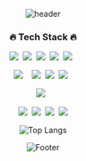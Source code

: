 <div align='center'>
  
![header](https://capsule-render.vercel.app/api?type=Waving&color=auto&height=200&section=header)



<h3>🔥 Tech Stack 🔥</h3>
<p><img src="https://img.shields.io/badge/HTML5-E34F26?style=flat&logo=HTML5&logoColor=white"/>&nbsp;&nbsp;<img src="https://img.shields.io/badge/CSS3-1572B6?style=flat&logo=CSS3&logoColor=white"/>&nbsp;&nbsp;<img src="https://img.shields.io/badge/JavaScript-F7DF1E?style=flat&logo=JavaScript&logoColor=black"/>&nbsp;&nbsp;<img src="https://img.shields.io/badge/Solidity-363636?style=flat&logo=Solidity&logoColor=white"/>&nbsp;&nbsp;<img src="https://img.shields.io/badge/Hyperledger-2F3134?style=flat&logo=Hyperledger&logoColor=white"/>&nbsp;&nbsp;</p>
  
<p><img src="https://img.shields.io/badge/React-61DAFB?style=flat&logo=React&logoColor=black"/>&nbsp;&nbsp;&nbsp;&nbsp;<img src="https://img.shields.io/badge/Node.js-339933?style=flat&logo=Node.js&logoColor=white"/>&nbsp;&nbsp;<img src="https://img.shields.io/badge/Socket.io-010101?style=flat&logo=Socket.io&logoColor=white"/>&nbsp;&nbsp;<img src="https://img.shields.io/badge/MySQL-4479A1?style=flat&logo=MySQL&logoColor=white"/>&nbsp;&nbsp;</p>

<p><img src="https://img.shields.io/badge/Express-000000?style=flat&logo=Express&logoColor=white"/>&nbsp;&nbsp;</p>

<p><img src="https://img.shields.io/badge/Docker-2496ED?style=flat&logo=Docker&logoColor=black"/>&nbsp;&nbsp;<img src="https://img.shields.io/badge/GitHub-181717?style=flat&logo=GitHub&logoColor=white"/>&nbsp;&nbsp;<img src="https://img.shields.io/badge/Git-F05032?style=flat&logo=Git&logoColor=white"/>&nbsp;&nbsp;<img src="https://img.shields.io/badge/Notion-b4f5bd?style=flat&logo=Notion&logoColor=black"/></p>




![Top Langs](https://github-readme-stats.vercel.app/api/top-langs/?username=TeTedo&layout=compact&theme=github_dark)


        
![Footer](https://capsule-render.vercel.app/api?type=waving&color=auto&height=200&section=footer)
</div>  

